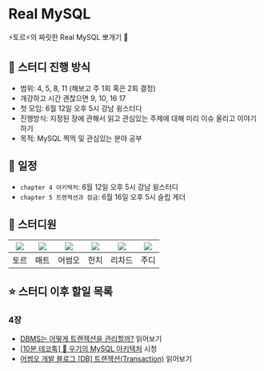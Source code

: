# Real MySQL

⚡️토르⚡️의 짜릿한 Real MySQL 뽀개기 🔨

## 📝 스터디 진행 방식

- 범위: 4, 5, 8, 11 (해보고 주 1회 혹은 2회 결정)
- 개강하고 시간 괜찮으면 9, 10, 16 17
- 첫 모임: 6월 12일 오후 5시 강남 윙스터디
- 진행방식: 지정된 장에 관해서 읽고 관심있는 주제에 대해 미리 이슈 올리고 이야기하기
- 목적: MySQL 찍먹 및 관심있는 분야 공부

## 📆 일정

 * `chapter 4 아키텍처`: 6월 12일 오후 5시 강남 윙스터디
 * `chapter 5 트랜잭션과 잠금`: 6월 16일 오후 5시 슬립 게더

## 🙋 스터디원

| [![](https://github.com/injoon2019.png?size=80)](https://github.com/injoon2019) | [![](https://github.com/hyeonic.png?size=80)](https://github.com/hyeonic) | [![](https://github.com/awesomeo184.png?size=80)](https://github.com/awesomeo184) | [![](https://github.com/BETTERFUTURE4.png?size=80)](https://github.com/BETTERFUTURE4) | [![](https://github.com/HJ-Rich.png?size=80)](https://github.com/HJ-Rich) | [![](https://github.com/jurlring.png?size=80)](https://github.com/jurlring) |
|:---:|:---:|:---:|:---:|:---:|:---:|
| 토르 | 매트 | 어썸오 | 헌치 | 리차드 | 주디 |

## ⭐️ 스터디 이후 할일 목록

### 4장 

 * [DBMS는 어떻게 트랜잭션을 관리할까?](https://d2.naver.com/helloworld/407507) 읽어보기
 * [[10분 테코톡] 🔫 우기의 MySQL 아키텍처](https://www.youtube.com/watch?v=vQFGBZemJLQ) 시청
 * [어썸오 개발 블로그 [DB] 트랜잭션(Transaction)](https://wisdom-and-record.tistory.com/123?category=961494) 읽어보기
 
